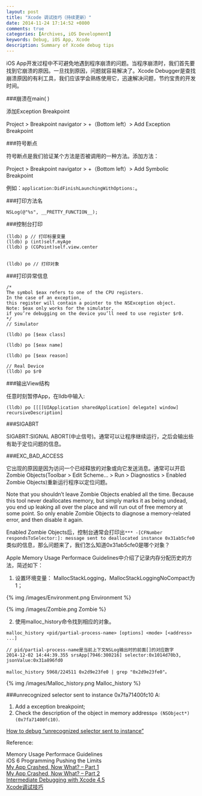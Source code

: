 ```yaml
---
layout: post
title: "Xcode 调试技巧（持续更新）"
date: 2014-11-24 17:14:52 +0800
comments: true
categories: [Archives, iOS Development]
keywords: Debug, iOS App, Xcode
description: Summary of Xcode debug tips
---
```

iOS App开发过程中不可避免地遇到程序崩溃的问题。当程序崩溃时，我们首先要找到它崩溃的原因。一旦找到原因，问题就容易解决了。Xcode Debugger是查找崩溃原因的有利工具，我们应该学会熟练使用它，迅速解决问题，节约宝贵的开发时间。

###崩溃在main( )

添加Exception Breakpoint

Project > Breakpoint navigator > +（Bottom left）> Add Exception Breakpoint

###符号断点

符号断点是我们验证某个方法是否被调用的一种方法。添加方法：

Project > Breakpoint navigator > +（Bottom left）> Add Symbolic Breakpoint

例如：`application:DidFinishLaunchingWithOptions:`。

###打印方法名

```
NSLog(@"%s", __PRETTY_FUNCTION__);

``` 

###控制台打印

```
(lldb) p // 打印标量变量
(lldb) p (int)self.myAge
(lldb) p (CGPoint)self.view.center


(lldb) po // 打印对象

```
<!-- more -->

###打印异常信息

```
/*
The symbol $eax refers to one of the CPU registers.    
In the case of an exception,   
this register will contain a pointer to the NSException object.   
Note: $eax only works for the simulator,   
if you’re debugging on the device you’ll need to use register $r0.  
*/
// Simulator

(lldb) po [$eax class]

(lldb) po [$eax name]

(lldb) po [$eax reason]

// Real Device
(lldb) po $r0
```

###输出View结构

任意时刻暂停App，在lldb中输入:

```
(lldb) po [[[[UIApplication sharedApplication] delegate] window] recursiveDescription]

```

###SIGABRT

SIGABRT:SIGNAL ABORT(中止信号)。通常可以让程序继续运行，之后会输出些有助于定位问题的信息。

###EXC_BAD_ACCESS

它出现的原因是因为访问一个已经释放的对象或向它发送消息。通常可以开启Zombie Objects(Toolbar > Edit Scheme... > Run > Diagnostics > Enabled Zombie Objects)重新运行程序以定位问题。

Note that you shouldn’t leave Zombie Objects enabled all the time. Because this tool never deallocates memory, but simply marks it as being undead, you end up leaking all over the place and will run out of free memory at some point. So only enable Zombie Objects to diagnose a memory-related error, and then disable it again.

Enabled Zombie Objects后，控制台通常会打印出`*** -[CFNumber respondsToSelector:]: message sent to deallocated instance 0x31ab5cfe0`类似的信息，那么问题来了，我们怎么知道0x31ab5cfe0是哪个对象？

Apple Memory Usage Performace Guidelines中介绍了记录内存分配历史的方法，简述如下：

1. 设置环境变量： MallocStackLogging，MallocStackLoggingNoCompact为1；

{% img /images/Environment.png Environment %}

{% img /images/Zombie.png Zombie %}


2. 使用malloc_history命令找到相应的对象。

```
malloc_history <pid/partial-process-name> [options] <mode> [<address> ...]

// pid/partial-process-name是当前上下文NSLog输出时的前面[]的对应数字
2014-12-02 14:44:39.355 srsApp[7946:300216] selector:0x1014d70b3, jsonValue:0x31a896fd0

malloc_history 5968/224511 0x2d9e23fe0 | grep "0x2d9e23fe0"。
```

{% img /images/Malloc_history.png Malloc_history %}

###unrecognized selector sent to instance 0x7fa71400fc10
A: 

1. Add a exception breakpoint;
2. Check the description of the object in memory address`po (NSObject*)(0x7fa71400fc10)`.

[How to debug “unrecognized selector sent to instance”](http://stackoverflow.com/questions/37928924/how-to-debug-unrecognized-selector-sent-to-instance)

Reference:

Memory Usage Performace Guidelines   
iOS 6 Programming Pushing the Limits  
[My App Crashed, Now What? – Part 1](http://www.raywenderlich.com/10209/my-app-crashed-now-what-part-1)    
[My App Crashed, Now What? – Part 2](http://www.raywenderlich.com/10505/my-app-crashed-now-what-part-2)  
[Intermediate Debugging with Xcode 4.5](http://www.raywenderlich.com/28289/debugging-ios-apps-in-xcode-4-5)     
[Xcode调试技巧](http://www.iwangke.me/2013/01/15/xcode-debugging-tips/)


